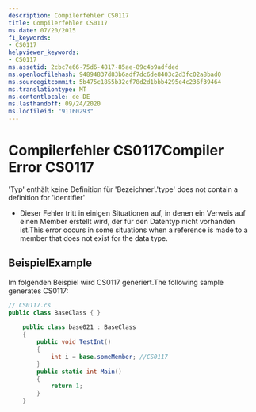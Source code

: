 ```yaml
---
description: Compilerfehler CS0117
title: Compilerfehler CS0117
ms.date: 07/20/2015
f1_keywords:
- CS0117
helpviewer_keywords:
- CS0117
ms.assetid: 2cbc7e66-75d6-4817-85ae-89c4b9adfded
ms.openlocfilehash: 94894837d83b6adf7dc6de8403c2d3fc02a8bad0
ms.sourcegitcommit: 5b475c1855b32cf78d2d1bbb4295e4c236f39464
ms.translationtype: MT
ms.contentlocale: de-DE
ms.lasthandoff: 09/24/2020
ms.locfileid: "91160293"
---
```

# <a name="compiler-error-cs0117"></a><span data-ttu-id="2f54f-103">Compilerfehler CS0117</span><span class="sxs-lookup"><span data-stu-id="2f54f-103">Compiler Error CS0117</span></span>

<span data-ttu-id="2f54f-104">'Typ' enthält keine Definition für 'Bezeichner'.</span><span class="sxs-lookup"><span data-stu-id="2f54f-104">'type' does not contain a definition for 'identifier'</span></span>  
  
- <span data-ttu-id="2f54f-105">Dieser Fehler tritt in einigen Situationen auf, in denen ein Verweis auf einen Member erstellt wird, der für den Datentyp nicht vorhanden ist.</span><span class="sxs-lookup"><span data-stu-id="2f54f-105">This error occurs in some situations when a reference is made to a member that does not exist for the data type.</span></span>  
  
## <a name="example"></a><span data-ttu-id="2f54f-106">Beispiel</span><span class="sxs-lookup"><span data-stu-id="2f54f-106">Example</span></span>  

 <span data-ttu-id="2f54f-107">Im folgenden Beispiel wird CS0117 generiert.</span><span class="sxs-lookup"><span data-stu-id="2f54f-107">The following sample generates CS0117:</span></span>  
  
```csharp  
// CS0117.cs  
public class BaseClass { }  
  
    public class base021 : BaseClass  
    {  
        public void TestInt()  
        {  
            int i = base.someMember; //CS0117  
        }  
        public static int Main()  
        {  
            return 1;  
        }  
    }  
```
